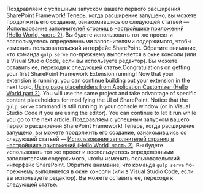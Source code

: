 <span data-ttu-id="73863-p123">Поздравляем с успешным запуском вашего первого расширения SharePoint Framework! Теперь, когда расширение запущено, вы можете продолжить его создание, ознакомившись со следующей статьей — [Использование заполнителей страниц в настройщике приложений (Hello World, часть 2)](./using-page-placeholder-with-extensions.md). Вы будете использовать тот же проект и воспользуетесь определенными заполнителями содержимого, чтобы изменить пользовательский интерфейс SharePoint. Обратите внимание, что команда ```gulp serve``` по-прежнему выполняется в окне консоли (или в Visual Studio Code, если вы используете редактор). Вы можете оставить ее, переходя к следующей статье.</span><span class="sxs-lookup"><span data-stu-id="73863-p123">Congratulations on getting your first SharePoint Framework Extension running! Now that your extension is running, you can continue building out your extension in the next topic, [Using page placeholders from Application Customizer (Hello World part 2)](./using-page-placeholder-with-extensions.md). You will use the same project and take advantage of specific content placeholders for modifying the UI of SharePoint. Notice that the ```gulp serve``` command is still running in your console window (or in Visual Studio Code if you are using the editor). You can continue to let it run while you go to the next article.</span></span>
Поздравляем с успешным запуском вашего первого расширения SharePoint Framework! Теперь, когда расширение запущено, вы можете продолжить его создание, ознакомившись со следующей статьей — [Использование заполнителей страниц в настройщике приложений (Hello World, часть 2)](./using-page-placeholder-with-extensions.md). Вы будете использовать тот же проект и воспользуетесь определенными заполнителями содержимого, чтобы изменить пользовательский интерфейс SharePoint. Обратите внимание, что команда ```gulp serve``` по-прежнему выполняется в окне консоли (или в Visual Studio Code, если вы используете редактор). Вы можете оставить ее, переходя к следующей статье.
